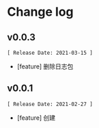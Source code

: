 # Change log

## v0.0.3
    [ Release Date: 2021-03-15 ]
- [feature] 删除日志包


## v0.0.1
    [ Release Date: 2021-02-27 ]
- [feature] 创建

